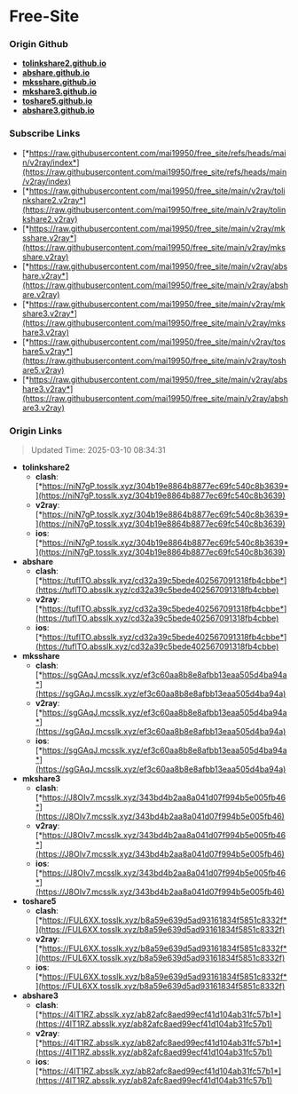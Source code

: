 # Free-Site

### Origin Github

- [**tolinkshare2.github.io**](https://github.com/tolinkshare2/tolinkshare2.github.io)
- [**abshare.github.io**](https://github.com/abshare/abshare.github.io)
- [**mksshare.github.io**](https://github.com/mksshare/mksshare.github.io)
- [**mkshare3.github.io**](https://github.com/mkshare3/mkshare3.github.io)
- [**toshare5.github.io**](https://github.com/toshare5/toshare5.github.io)
- [**abshare3.github.io**](https://github.com/abshare3/abshare3.github.io)

### Subscribe Links

- [*https://raw.githubusercontent.com/mai19950/free_site/refs/heads/main/v2ray/index*](https://raw.githubusercontent.com/mai19950/free_site/refs/heads/main/v2ray/index)
- [*https://raw.githubusercontent.com/mai19950/free_site/main/v2ray/tolinkshare2.v2ray*](https://raw.githubusercontent.com/mai19950/free_site/main/v2ray/tolinkshare2.v2ray)
- [*https://raw.githubusercontent.com/mai19950/free_site/main/v2ray/mksshare.v2ray*](https://raw.githubusercontent.com/mai19950/free_site/main/v2ray/mksshare.v2ray)
- [*https://raw.githubusercontent.com/mai19950/free_site/main/v2ray/abshare.v2ray*](https://raw.githubusercontent.com/mai19950/free_site/main/v2ray/abshare.v2ray)
- [*https://raw.githubusercontent.com/mai19950/free_site/main/v2ray/mkshare3.v2ray*](https://raw.githubusercontent.com/mai19950/free_site/main/v2ray/mkshare3.v2ray)
- [*https://raw.githubusercontent.com/mai19950/free_site/main/v2ray/toshare5.v2ray*](https://raw.githubusercontent.com/mai19950/free_site/main/v2ray/toshare5.v2ray)
- [*https://raw.githubusercontent.com/mai19950/free_site/main/v2ray/abshare3.v2ray*](https://raw.githubusercontent.com/mai19950/free_site/main/v2ray/abshare3.v2ray)

### Origin Links

> Updated Time: 2025-03-10 08:34:31

- **tolinkshare2**
  - **clash**: [*https://niN7gP.tosslk.xyz/304b19e8864b8877ec69fc540c8b3639*](https://niN7gP.tosslk.xyz/304b19e8864b8877ec69fc540c8b3639)
  - **v2ray**: [*https://niN7gP.tosslk.xyz/304b19e8864b8877ec69fc540c8b3639*](https://niN7gP.tosslk.xyz/304b19e8864b8877ec69fc540c8b3639)
  - **ios**: [*https://niN7gP.tosslk.xyz/304b19e8864b8877ec69fc540c8b3639*](https://niN7gP.tosslk.xyz/304b19e8864b8877ec69fc540c8b3639)
- **abshare**
  - **clash**: [*https://tuflTO.absslk.xyz/cd32a39c5bede402567091318fb4cbbe*](https://tuflTO.absslk.xyz/cd32a39c5bede402567091318fb4cbbe)
  - **v2ray**: [*https://tuflTO.absslk.xyz/cd32a39c5bede402567091318fb4cbbe*](https://tuflTO.absslk.xyz/cd32a39c5bede402567091318fb4cbbe)
  - **ios**: [*https://tuflTO.absslk.xyz/cd32a39c5bede402567091318fb4cbbe*](https://tuflTO.absslk.xyz/cd32a39c5bede402567091318fb4cbbe)
- **mksshare**
  - **clash**: [*https://sgGAqJ.mcsslk.xyz/ef3c60aa8b8e8afbb13eaa505d4ba94a*](https://sgGAqJ.mcsslk.xyz/ef3c60aa8b8e8afbb13eaa505d4ba94a)
  - **v2ray**: [*https://sgGAqJ.mcsslk.xyz/ef3c60aa8b8e8afbb13eaa505d4ba94a*](https://sgGAqJ.mcsslk.xyz/ef3c60aa8b8e8afbb13eaa505d4ba94a)
  - **ios**: [*https://sgGAqJ.mcsslk.xyz/ef3c60aa8b8e8afbb13eaa505d4ba94a*](https://sgGAqJ.mcsslk.xyz/ef3c60aa8b8e8afbb13eaa505d4ba94a)
- **mkshare3**
  - **clash**: [*https://J8OIv7.mcsslk.xyz/343bd4b2aa8a041d07f994b5e005fb46*](https://J8OIv7.mcsslk.xyz/343bd4b2aa8a041d07f994b5e005fb46)
  - **v2ray**: [*https://J8OIv7.mcsslk.xyz/343bd4b2aa8a041d07f994b5e005fb46*](https://J8OIv7.mcsslk.xyz/343bd4b2aa8a041d07f994b5e005fb46)
  - **ios**: [*https://J8OIv7.mcsslk.xyz/343bd4b2aa8a041d07f994b5e005fb46*](https://J8OIv7.mcsslk.xyz/343bd4b2aa8a041d07f994b5e005fb46)
- **toshare5**
  - **clash**: [*https://FUL6XX.tosslk.xyz/b8a59e639d5ad93161834f5851c8332f*](https://FUL6XX.tosslk.xyz/b8a59e639d5ad93161834f5851c8332f)
  - **v2ray**: [*https://FUL6XX.tosslk.xyz/b8a59e639d5ad93161834f5851c8332f*](https://FUL6XX.tosslk.xyz/b8a59e639d5ad93161834f5851c8332f)
  - **ios**: [*https://FUL6XX.tosslk.xyz/b8a59e639d5ad93161834f5851c8332f*](https://FUL6XX.tosslk.xyz/b8a59e639d5ad93161834f5851c8332f)
- **abshare3**
  - **clash**: [*https://4lT1RZ.absslk.xyz/ab82afc8aed99ecf41d104ab31fc57b1*](https://4lT1RZ.absslk.xyz/ab82afc8aed99ecf41d104ab31fc57b1)
  - **v2ray**: [*https://4lT1RZ.absslk.xyz/ab82afc8aed99ecf41d104ab31fc57b1*](https://4lT1RZ.absslk.xyz/ab82afc8aed99ecf41d104ab31fc57b1)
  - **ios**: [*https://4lT1RZ.absslk.xyz/ab82afc8aed99ecf41d104ab31fc57b1*](https://4lT1RZ.absslk.xyz/ab82afc8aed99ecf41d104ab31fc57b1)
